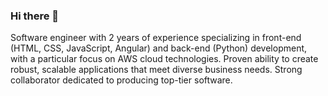 ### Hi there 👋

Software engineer with 2 years of experience specializing in front-end (HTML, CSS, JavaScript, Angular) and back-end (Python) development, with a particular focus on AWS cloud technologies. Proven ability to create robust, scalable applications that meet diverse business needs. Strong collaborator dedicated to producing top-tier software.

<!--
**AJ-Walker/AJ-Walker** is a ✨ _special_ ✨ repository because its `README.md` (this file) appears on your GitHub profile.

Here are some ideas to get you started:

- 🔭 I’m currently working on ...
- 🌱 I’m currently learning ...
- 👯 I’m looking to collaborate on ...
- 🤔 I’m looking for help with ...
- 💬 Ask me about ...
- 📫 How to reach me: ...
- 😄 Pronouns: ...
- ⚡ Fun fact: ...
-->
